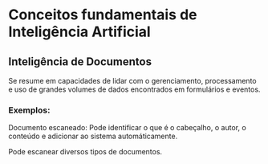 # Conceitos fundamentais de Inteligência Artificial

## Inteligência de Documentos

Se resume em capacidades de lidar com o gerenciamento, processamento e uso de grandes volumes de dados encontrados em formulários e eventos.

### Exemplos: 

Documento escaneado: Pode identificar o que é o cabeçalho, o autor, o conteúdo e adicionar ao sistema automáticamente.

Pode escanear diversos tipos de documentos.
